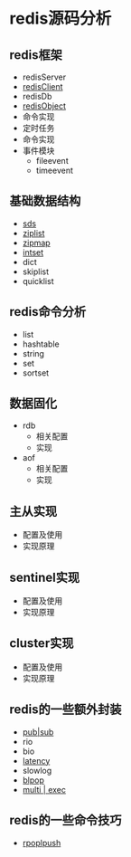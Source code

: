 
# redis源码分析
## redis框架

* redisServer
* [redisClient](./framework/redisClient.md)
* redisDb
* [redisObject](./datastruct/redisobject.md)
* 命令实现
* 定时任务
* 命令实现
* 事件模块
	* fileevent
	* timeevent

## 基础数据结构

* [sds](./datastruct/sds.md)
* [ziplist](./datastruct/ziplist.md)
* [zipmap](./datastruct/zipmap.md)
* [intset](./datastruct/intset.md)
* dict
* skiplist
* quicklist

## redis命令分析

* list
* hashtable
* string
* set
* sortset

## 数据固化

* rdb
	* 相关配置
	* 实现
* aof
	* 相关配置
	* 实现
	
## 主从实现

* 配置及使用
* 实现原理

## sentinel实现

* 配置及使用
* 实现原理

## cluster实现

* 配置及使用
* 实现原理

## redis的一些额外封装

* [pub|sub](./otherwork/pubsub.md)
* rio
* bio
* [latency](./otherwork/latency.md)
* slowlog
* [blpop](./otherwork/blpop.md)
* [multi | exec](./otherwork/multi.md)

## redis的一些命令技巧

* [rpoplpush](./skills/rpoplpush.md)
